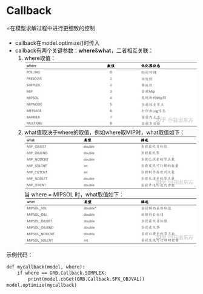 # Callback

:star:在模型求解过程中进行更细致的控制

* callback在model.optimize()时传入
* callback有两个关键参数：**where**&**what**，二者相互关联：
    1. where取值：
![Alt text](./images/image.png)
    2. what值取决于where的取值，例如where取MIP时，what取值如下：
![Alt text](./images/image-1.png)
当 where = MIPSOL 时，what取值如下：
![Alt text](./images/image-2.png)

示例代码：
```
def mycallback(model, where):
    if where == GRB.Callback.SIMPLEX:
        print(model.cbGet(GRB.Callback.SPX_OBJVAL))
model.optimize(mycallback)
```